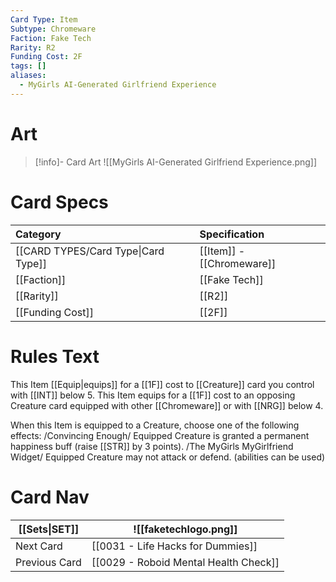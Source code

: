 ```yaml
---
Card Type: Item
Subtype: Chromeware
Faction: Fake Tech
Rarity: R2
Funding Cost: 2F
tags: []
aliases:
  - MyGirls AI-Generated Girlfriend Experience
---
```

# Art

> [!info]- Card Art
> ![[MyGirls AI-Generated Girlfriend Experience.png]]

# Card Specs

| Category | Specification| 
| :--- | :--- |
| [[CARD TYPES/Card Type\|Card Type]] | [[Item]] - [[Chromeware]] |  
| [[Faction]] | [[Fake Tech]] |  
| [[Rarity]] | [[R2]] |  
| [[Funding Cost]] | [[2F]] | 

# Rules Text  

This Item [[Equip|equips]] for a [[1F]] cost to [[Creature]] card you control with [[INT]] below 5.
This Item equips for a [[1F]] cost to an opposing Creature card equipped with other [[Chromeware]] or with [[NRG]] below 4.  

When this Item is equipped to a Creature, choose one of the following effects:
/Convincing Enough/ Equipped Creature is granted a permanent happiness buff (raise [[STR]] by 3 points).
/The MyGirls MyGirlfriend Widget/ Equipped Creature may not attack or defend. (abilities can be used)  

# Card Nav

| [[Sets\|SET]]           | ![[faketechlogo.png]]          |
| ------------- | ------------------------------ |
| Next Card     | [[0031 - Life Hacks for Dummies]] |
| Previous Card | [[0029 - Roboid Mental Health Check]]         |


